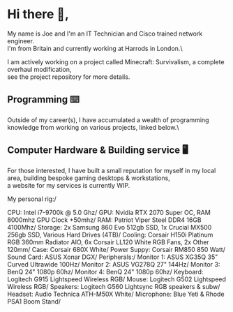 # Hi there 👋,

My name is Joe and I'm an IT Technician and Cisco trained network engineer.\
I'm from Britain and currently working at Harrods in London.\

I am actively working on a project called Minecraft: Survivalism, a complete overhaul modification,\
see the project repository for more details.

## Programming :keyboard:

Outside of my career(s), I have accumulated a wealth of programming knowledge from working on various projects, linked below.\

## Computer Hardware & Building service :desktop_computer:

For those interested, I have built a small reputation for myself in my local area, building bespoke gaming desktops & workstations,\
a website for my services is currently WIP.

My personal rig:/

CPU: Intel i7-9700k @ 5.0 Ghz/
GPU: Nvidia RTX 2070 Super OC, RAM 8000mhz GPU Clock +50mhz/
RAM: Patriot Viper Steel DDR4 16GB 4100Mhz/
Storage: 2x Samsung 860 Evo 512gb SSD, 1x Crucial MX500 256gb SSD, Various Hard Drives (4TB)/
Cooling: Corsair H150i Platinum RGB 360mm Radiator AIO, 6x Corsair LL120 White RGB Fans, 2x Other 120mm/
Case: Corsair 680X White/
Power Suppy: Corsair RM850 850 Watt/
Sound Card: ASUS Xonar DGX/
Peripherals:/
	Monitor 1: ASUS XG35Q 35" Curved Ultrawide 100Hz/
	Monitor 2: ASUS VG278Q 27" 144Hz/
	Monitor 3: BenQ 24" 1080p 60hz/
	Monitor 4: BenQ 24" 1080p 60hz/
	Keyboard: Logitech G915 Lightspeed Wireless RGB/
	Mouse: Logitech G502 Lightspeed Wireless RGB/
	Speakers: Logitech G560 Lightsync RGB speakers & subw/
	Headset: Audio Technica ATH-M50X White/
	Microphone: Blue Yeti & Rhode PSA1 Boom Stand/
